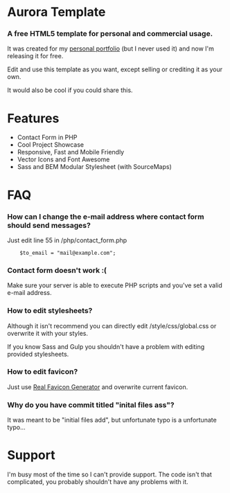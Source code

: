 Aurora Template
===============

### A free HTML5 template for personal and commercial usage.

It was created for my [personal portfolio](http://serafin.io/?utm_source=Aurora-Template&utm_medium=GitHub-Readme&utm_campaign=Freebie) (but I never used it) and now I'm releasing it for free.

Edit and use this template as you want, except selling or crediting it as your own.


It would also be cool if you could share this.




# Features

- Contact Form in PHP
- Cool Project Showcase
- Responsive, Fast and Mobile Friendly
- Vector Icons and Font Awesome
- Sass and BEM Modular Stylesheet (with SourceMaps)



# FAQ

### How can I change the e-mail address where contact form should send messages?

Just edit line 55 in /php/contact_form.php

```
    $to_email = "mail@example.com";
```

### Contact form doesn't work :(

Make sure your server is able to execute PHP scripts and you've set a valid e-mail address.


### How to edit stylesheets?

Although it isn't recommend you can directly edit /style/css/global.css or overwrite it with your styles.

If you know Sass and Gulp you shouldn't have a problem with editing provided stylesheets.


### How to edit favicon?

Just use [Real Favicon Generator](http://realfavicongenerator.net/) and overwrite current favicon.


### Why do you have commit titled "inital files ass"?

It was meant to be "initial files add", but unfortunate typo is a unfortunate typo...


# Support

I'm busy most of the time so I can't provide support. The code isn't that complicated, you probably shouldn't have any problems with it.

